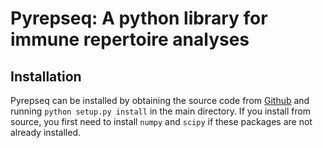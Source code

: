 # Pyrepseq: A python library for immune repertoire analyses

## Installation

Pyrepseq can be installed by obtaining the source code from [Github](https://github.com/andim/pyrepseq) and running `python setup.py install` in the main directory. If you install from source, you first need to install `numpy` and `scipy` if these packages are not already installed.
